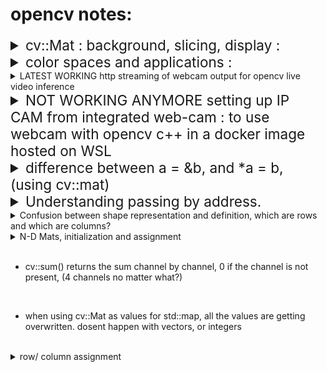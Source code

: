 # opencv notes:

<details>
<summary style="font-size:2.35vw"> cv::Mat : background, slicing, display : </summary>
reference : <a href="https://docs.opencv.org/4.x/d6/d6d/tutorial_mat_the_basic_image_container.html">cv::Mat tutorial docs</a> 

reference : <a href="https://docs.opencv.org/2.4/modules/core/doc/basic_structures.html#vec">cv::Mat tutorial docs (older)</a> 


1. Mat is the object used for storing images as arrays.

2. cv::MAT object consists of a header containing matrix details like matrix dimention details, storing method, pixel value array address.

3. using the copy constructor () / list intialization {} / assigment = will only copy header. i.e. in the below code, all 3 objects A, B, C point to the same pixel matrix. 

```cpp
Mat A, C;
A = imread(argv[1], IMREAD_COLOR); 
Mat B(A); 
C = A;
```

4. to make a copy of the pixel value matrix , shoude use <code> cv::Mat::clone() </code> <code> cv::Mat::copyTo() </code>

```cpp
Mat F = A.clone();
Mat G;
A.copyTo(G);
```

5. i) indexing a matrix, Vec3b is to read a 3channel point vector
```cpp
//  OUTPUT 1
int r = 140, c = 140, ch = 0; 
cout <<"\n\nOUTPUT 1\n\n";
for(; r < 145; r++)
{
    cout << "[";
    for(; c < 145; c++)
    {
        cout<<frame.at<Vec3b>(r,c) << ", ";
    }
    c = 140;
    cout << "],\n";
}

//  OUTPUT 2
cout <<"\n\nOUTPUT 2\n";
Mat vizslice(frame(Range(140,145) , Range(140,145)));
cout << "\nmatrix chunk : \n" << format(vizslice, Formatter::FMT_NUMPY ) <<"\n"; 
```
![Alt text](./images/image-20.png)

indexing element by element : 
```cpp
Mat procChannels[3];
split(frame, procChannels);
//r = row index, c = col index, ch = channel
static_cast<int>(procChannels[ch].at<uchar>(r,c))
```


5. ii) to **slice** Mat

```cpp
Mat frame;
*inputVideo >> frame;
Mat slice{frame(Range(140,145) , Range(140,145))};
```
![Alt text](./images/image.png)
(c*ch) * r ?


6. Mat with random values <code>cv::randu()</code>

```cpp
Mat R = Mat(3, 2, CV_8UC3);
randu(R, Scalar::all(0), Scalar::all(255));
```

7. <details><summary> Assignment of rows/columns and slices : 

<a href="https://docs.opencv.org/2.4/modules/core/doc/basic_structures.html#vec">extensive Mat tutorial </a>

rows/ cols: 

```cpp
// add the 5-th row, multiplied by 3 to the 3rd row
M.row(3) = M.row(3) + M.row(5)*3;

// now copy the 7-th column to the 1-st column
// M.col(1) = M.col(7); // this will not work
Mat M1 = M.col(1);
M.col(7).copyTo(M1);
```
slices:
```cpp
// create a new 320x240 image
Mat img(Size(320,240),CV_8UC3);
// select a ROI
Mat roi(img, Rect(10,10,100,100));
// fill the ROI with (0,255,0) (which is green in RGB space);
// the original 320x240 image will be modified
roi = Scalar(0,255,0);
```



8. formatting Mat dislay in cout :  <code>format(mat_name, Formatter::FMT_PYTHON)</code>

```cpp
Mat slice{frame(Range(140,145) , Range(140,145))};
cout << "\nmatrix chunk : \n" << format(slice Formatter::FMT_NUMPY ) <<"\n";
```
![Alt text](./images/image-1.png)

9. A Mapping of Type to Numbers in OpenCV
reference : <a href="https://gist.github.com/yangcha/38f2fa630e223a8546f9b48ebbb3e61a">Mat types</a>

| | C1 | C2 | C3 | C4
|---|---|---|---|---|
|CV_8U|	0|	8|	16|	24
|CV_8S|	1|	9|	17|	25
|CV_16U| 2|	10|	18|	26
|CV_16S| 3|	11|	19|	27
|CV_32S| 4|	12|	20|	28
|CV_32F| 5|	13|	21|	29
|CV_64F| 6|	14|	22|	30

10. \* operator does matrix multiplication not element wise.

11. <code> interim.convertTo(interim, CV_64F); </code> convert mats before processing and operating on them, or else crazy things happen 
<br>
</details>


<details>
<summary style="font-size:2.35vw"> color spaces and applications : </summary>

reference : <a href="https://docs.opencv.org/4.x/d6/d6d/tutorial_mat_the_basic_image_container.html">cv::Mat tutorial docs</a> 

- ***RGB*** is the most common as our eyes use something similar, however keep in mind that OpenCV standard display system composes colors using the BGR color space (red and blue channels are swapped places).
- The ***HSV*** and ***HLS*** decompose colors into their hue, saturation and value/luminance components, which is a more natural way for us to describe colors. You might, for example, dismiss the last component, making your algorithm less sensible to the light conditions of the input image.
- ***YCrCb*** is used by the popular JPEG image format.
- ***CIE L\*a\*b\**** is a perceptually uniform color space, which comes in handy if you need to measure the distance of a given color to another color.

</details>

<details><summary>LATEST WORKING http streaming of webcam output for opencv live video inference </summary>

- Go to the installation and setup repository, and find the coressponding folder.
- create conda env, configure what ever is needed by that subfolder.
- run main.py
- copy past <code> http://10.110.115.50:5000/ </code> in the browser or whatever looks like that from the output of main.py
- when the page opens, click open image in new tab.
- <code> http://10.110.115.50:5000/video_feed </code> the url for the feed should look something like this. use this as source for your 

```cpp
VID = "http://10.110.115.50:5000/video_feed"
cv::VideoCapture inputvideo(VID);
Mat frame;
*inputvideo >> frame
```
</details>
<details>
<summary style="font-size:2.35vw">NOT WORKING ANYMORE setting up IP CAM from integrated web-cam : to use webcam with opencv c++ in a docker image hosted on WSL</summary>
reference : <a href="https://www.youtube.com/watch?v=zd012EHvsIg">ip cam using VLC media player</a>

1. open vlc media player
2. goto media -> stream
3. goto capture device tab and select video device name, and audio device name.
4. click "advanced options" button in the same step and "tick" the device properties checkbox
5. click on the scroll down attached to the "stream" button, and click "stream"

![Alt text](./images/image-2.png)
6. at the source setting window, click next.
7. open the file scroll down and click **http** (change 1), 
8. click add, and type in the some name (referred to as \<some name\> from now on.), this will be part of the url.

 ![Alt text](./images/image-3.png)

9. select "video - H.264 + MP3 (MP4)" 

![Alt text](./images/image-5.png)

10. select **MP4/MOV** change(2)

![Alt text](./images/image-6.png)

11. click the "spanner" icon next to the previously set dropdown, go to each of the tabs in the configuration window, and apply settings as below : 

![Alt text](./images/image-7.png)

![Alt text](./images/image-8.png)

nothing needed for subtitles , because we dont have any

12. click save, and next

13. from the generated output string, copy the highlighted part. This part will be part of the stream's URL

![Alt text](./images/image-9.png)

14. click stream

15. a new window wil openup with video properties, click default, in both "Video Proc Amp" tab, and "Camera Control" tab.

![Alt text](./images/image-10.png)

16. click next / apply + ok

![Alt text](./images/image-11.png)

17. click apply + OK

17. the audio properties tab will open, click apply + OK in this tab as well.

![Alt text](./images/image-12.png)

18. check the vlc media player's window. the stream should have started :

![Alt text](./images/image-13.png)


19. find your ip address using the "ipconfig /all" command in cmd

20. search for this part of the output, and look under **IPv4 Address** for your IP address, which will be in the following format : xx.xxx.xxx.xx

![Alt text](./images/image-15.png)

21. your final ip camera url will be "http://\<ip address\>:8080/\<some name\>", (reffer previous steps for what \<some name\> is.)

22. Now you can do add use the below lines of code and have a valid object that returns frames from the ip camera, in your docker container.

```cpp
string vidPath = "http://<ip address>:8080/<some name>";
inputVideo = new VideoCapture(vidPath);
```
</details>

<details>
<summary style="font-size:2.35vw"> difference between a = &b, and *a = b, (using cv::mat)</summary>
reference : <a href="https://stackoverflow.com/a/13017187">discusssion forum</a>

```cpp
    Mat a = Mat(1,3,CV_8U, Scalar(1));
    Mat b = Mat(1,5,CV_8U, Scalar(0));
    Mat* aptr = &a;
    Mat* bptr = &b;
```

<code>aptr = &b;</code>
a's value is now the address if b. therefore:
- bptr should be = aptr
- aptr should now be pointing to b
- *bptr will point to b
- so both aptr, and btr points to b,
- a remains untouched.

![Alt text](./images/image-18.png)

<code>*aptr = b;</code>
- a should be overwritten by b, because initially *aptr = a
- aptr AKA late a's address, should now point to a copy of b.
-  bptr wasnt touched, so bptr will remain pointing to the original b .

![Alt text](./images/image-17.png)

</details>

<details>
<summary style="font-size:2.35vw">Understanding passing by address.</summary>

- when passed as address, although the addresses of actual parameters are copied to formal parameters, if the the formal parameter's values (these are pointers) are reassigned to point to a different address, the change WONT reflect in the actual parameters. DONT COUNT ON IT AGAIN.

- Also, DONT hesitate to pass <code>cv::Mat</code> by value, by doing so you are NOT passing the pixel value array, but just a class object that contains some details about the array, and the pointer to it, as mentioned above. Moreover, the size of mat is about the same for any Mat intance. For instance:

```cpp
*inputVideo >> frame;
Mat gblurr = Mat(5, 5, CV_32F, data);
cout << "\n\nfilter : dimentions : " << gblurr.size() << " object size : "<< sizeof(gblurr);
cout << "\nframe : dimentions : "<< frame.size() << " object size : " << sizeof(frame) << "\n\n"; 
```
![Alt text](./images/image-19.png)
</details>

<details><summary> Confusion between shape representation and definition, which are rows and which are columns? </summary>

The Definition of a Mat <code>Mat testmat = Mat(1, 5, CV_32FC1, Scalar(2));</code> is done as (rows, columns, type, value), but the <code>Mat.size()</code> function returns dims as [columns x rows], which causes a lot of confusion. check how the shape of the matrices look when they are multiplied, in the below image. 

```cpp
gblurr1dCh = Mat(1, 5, CV_32FC1, Scalar(2));
colSlice = Mat(640, 5, CV_32FC1, Scalar(3));

cout << "\n\n\nvisualizing shape in order of multiplication : "<< gblurr1dCh.size() <<" * "<<colSlice.t().size()<<"\n\n\n";

Mat prodtest =  gblurr1dCh * colSlice.t(); 

cout << format(prodtest, Formatter::FMT_NUMPY);
```

![Alt text](./images/image-21.png)

</details>

<details><summary> N-D Mats, initialization and assignment </summary>

<a href="https://docs.opencv.org/4.x/d3/d63/classcv_1_1Mat.html#aa90cea495029c7d1ee0a41361ccecdf3">accessing nd arrays using pointers as a long 1d array;</a>

<a href="https://forum.opencv.org/t/slicing-operation-help/13355/7"> Reference resource link </a>

relevant classes and functions : 
- <a href="https://docs.opencv.org/4.x/d3/d63/classcv_1_1Mat.html#ad543b6bd296ae1247032c750af4718e1">operator()()</a>

- <a href="https://docs.opencv.org/4.x/d3/d63/classcv_1_1Mat.html#a40b5b3371a9c2a4b2b8ce0c8068d7c96">locateROI()</a>

code sample : 

```cpp
const int sz[] = {3,8,8,5}; // slightly smaller for viz.
cv::Mat input_array(4,sz,CV_32F,cv::Scalar(1.0));
std::vector<cv::Range> ranges;
  ranges.push_back(cv::Range::all());
  ranges.push_back(cv::Range::all());
  ranges.push_back(cv::Range::all());
  ranges.push_back(cv::Range(0, 2));

cv::Mat subarray = input_array(ranges);
cout << subarray.size << endl;
subarray = subarray * 2; // some op
cout << Mat(8,8,CV_32F,input_array.ptr(0));
```




![Alt text](./images/image-22.png)


```cpp
cv::Mat largeMat = cv::Mat::zeros(500, 500, CV_8UC3);

cv::Mat smallMat = cv::Mat::zeros(100, 100, CV_8UC3);

smallMat.setTo(cv::Scalar(255, 0, 0)); // Blue 

cv::Rect roi(200, 200, smallMat.cols, smallMat.rows);

smallMat.copyTo(largeMat(roi));
```

![Alt text](./images/image-23.png)

</details>
<br>

- cv::sum() returns the sum channel by channel, 0 if the channel is not present, (4 channels no matter what?)

<br>

-  when using cv::Mat as values for std::map, all the values are getting overwritten. dosent happen with vectors, or integers

<br>

<details>
<summary>
row/ column assignment
</summary>

```cpp
cv::Mat a(cv::Size(10, 10), CV_64FC1, cv::Scalar(1));
cv::Mar ac(cv::Size(10, 1), CV_64FC1, cv::Scalar(5));
cv::Mat ar(cv::Size(1, 10), CV_64FC1, cv::Scalar(7));

ac.copyTo(a.col(0));
ar.copyTo(a.row(2));

printmat(a, INT_MAX);

```

![alt text](./images/image-24.png)

</details>
